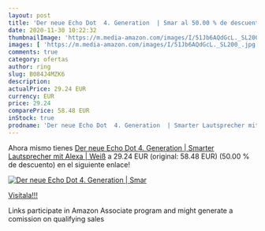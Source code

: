 ```yaml
---
layout: post
title: 'Der neue Echo Dot  4. Generation  | Smar al 50.00 % de descuento'
date: 2020-11-30 10:22:32
thumbnailImage: 'https://m.media-amazon.com/images/I/51Jb6AQdGcL._SL200_.jpg'
images: [ 'https://m.media-amazon.com/images/I/51Jb6AQdGcL._SL200_.jpg' ]
comments: true
category: ofertas
author: ring
slug: B084J4MZK6
description:
actualPrice: 29.24 EUR
currency: EUR
price: 29.24
comparePrice: 58.48 EUR
inStock: true
prodname: 'Der neue Echo Dot  4. Generation  | Smarter Lautsprecher mit Alexa | Weiß'
---
```


Ahora mismo tienes [Der neue Echo Dot  4. Generation  | Smarter Lautsprecher mit Alexa | Weiß](https://www.amazon.de/dp/B084J4MZK6/?tag=tolees0ca-21) a 29.24 EUR (original: 58.48 EUR) (50.00 %  de descuento) en el siguiente enlace!

[![Der neue Echo Dot  4. Generation  | Smar](https://m.media-amazon.com/images/I/51Jb6AQdGcL._SL200_.jpg)](https://www.amazon.de/dp/B084J4MZK6/?tag=tolees0ca-21)

[Visítala!!!](https://www.amazon.de/dp/B084J4MZK6/?tag=tolees0ca-21)

Links participate in Amazon Associate program and might generate a comission on qualifying sales
